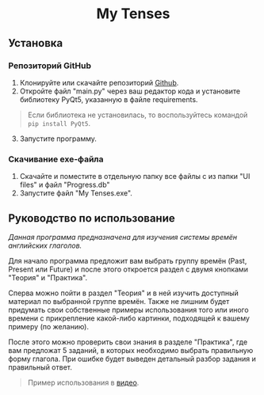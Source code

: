 <h1 align="center">My Tenses</h1>

## Установка
### Репозиторий GitHub


1. Клонируйте или скачайте репозиторий [Github](https://github.com/COBAil/My-Tenses).
2. Откройте файл "main.py" через ваш редактор кода и установите библиотеку PyQt5, указанную в файле requirements.
> Если библиотека не установилась, то воспользуйтесь командой ```pip install PyQt5```.
3. Запустите программу.


### Скачивание exe-файла


1. Скачайте и поместите в отдельную папку все файлы с из папки "UI files" и файл "Progress.db"
2. Запустите файл "My Tenses.exe".

## Руководство по использование
*Данная программа предназначена для изучения системы времён английских глаголов.*

Для начало программа предложит вам выбрать группу времён (Past, Present или Future) и после этого откроется раздел с двумя кнопками "Теория" и "Практика".

Сперва можно пойти в раздел "Теория" и в ней изучить доступный материал по выбранной группе времён. Также не лишним будет придумать свои собственные примеры использования того или иного времени с прикрепление какой-либо картинки, подходящей к вашему примеру (по желанию).

После этого можно проверить свои знания в разделе "Практика", где вам предложат 5 заданий, в которых необходимо выбрать правильную форму глагола. При ошибке будет выведен детальный разбор задания и правильный ответ.

> Пример использования в [видео](https://github.com/brentvollebregt/auto-py-to-exe).
